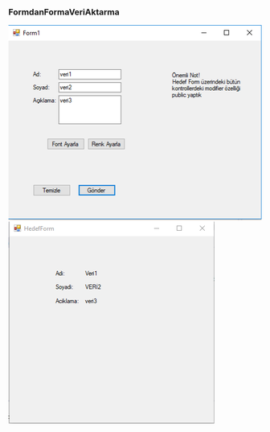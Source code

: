 ### FormdanFormaVeriAktarma

![](https://github.com/aslanonurcan/FormdanFormaVeriAktarma/blob/master/1.PNG?raw=true)
![](https://github.com/aslanonurcan/FormdanFormaVeriAktarma/blob/master/2.PNG?raw=true)
